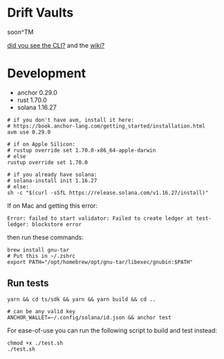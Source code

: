 # Drift Vaults

soon^TM

[did you see the CLI?](./ts/sdk/README.md) and the [wiki?](https://github.com/drift-labs/drift-vaults/wiki)

# Development

* anchor 0.29.0
* rust 1.70.0
* solana 1.16.27

```shell
# if you don't have avm, install it here:
# https://book.anchor-lang.com/getting_started/installation.html
avm use 0.29.0

# if on Apple Silicon:
# rustup override set 1.70.0-x86_64-apple-darwin
# else
rustup override set 1.70.0

# if you already have solana:
# solana-install init 1.16.27
# else:
sh -c "$(curl -sSfL https://release.solana.com/v1.16.27/install)"
```

If on Mac and getting this error:
```shell
Error: failed to start validator: Failed to create ledger at test-ledger: blockstore error
```

then run these commands:

```shell
brew install gnu-tar
# Put this in ~/.zshrc
export PATH="/opt/homebrew/opt/gnu-tar/libexec/gnubin:$PATH"
```

## Run tests

```shell
yarn && cd ts/sdk && yarn && yarn build && cd ..

# can be any valid key
ANCHOR_WALLET=~/.config/solana/id.json && anchor test
```

For ease-of-use you can run the following script to build and test instead:

```shell
chmod +x ./test.sh
./test.sh
```

